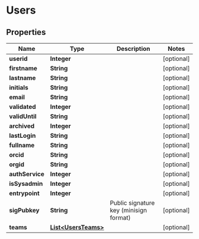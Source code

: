 # Users

## Properties
Name | Type | Description | Notes
------------ | ------------- | ------------- | -------------
**userid** | **Integer** |  |  [optional]
**firstname** | **String** |  |  [optional]
**lastname** | **String** |  |  [optional]
**initials** | **String** |  |  [optional]
**email** | **String** |  |  [optional]
**validated** | **Integer** |  |  [optional]
**validUntil** | **String** |  |  [optional]
**archived** | **Integer** |  |  [optional]
**lastLogin** | **String** |  |  [optional]
**fullname** | **String** |  |  [optional]
**orcid** | **String** |  |  [optional]
**orgid** | **String** |  |  [optional]
**authService** | **Integer** |  |  [optional]
**isSysadmin** | **Integer** |  |  [optional]
**entrypoint** | **Integer** |  |  [optional]
**sigPubkey** | **String** | Public signature key (minisign format) |  [optional]
**teams** | [**List&lt;UsersTeams&gt;**](UsersTeams.md) |  |  [optional]
